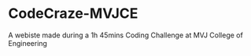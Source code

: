 # CodeCraze-MVJCE
A webiste made during a 1h 45mins Coding Challenge at MVJ College of Engineering 
